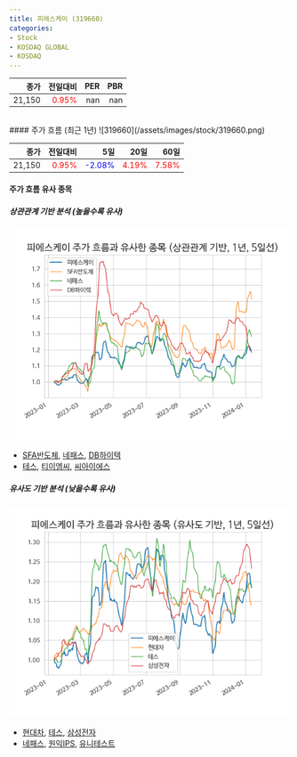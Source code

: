 ```yaml
---
title: 피에스케이 (319660)
categories:
- Stock
- KOSDAQ GLOBAL
- KOSDAQ
---
```


|종가|전일대비|PER|PBR|
|---:|-------:|--:|---:|
|21,150|<span style="color: red">0.95%</span>|nan|nan|

<!-- more -->
<br>
#### 주가 흐름 (최근 1년)
![319660](/assets/images/stock/319660.png)

|종가|전일대비|5일|20일|60일|
|---:|-------:|--:|---:|---:|
|21,150|<span style="color: red">0.95%</span>|<span style="color: blue">-2.08%</span>|<span style="color: red">4.19%</span>|<span style="color: red">7.58%</span>|

<!-- more -->

#### 주가 흐름 유사 종목

##### 상관관계 기반 분석 (높을수록 유사)
![319660](/assets/images/stock/319660_corr.png)
- [SFA반도체](/036540/), [네패스](/033640/), [DB하이텍](/000990/)
- [테스](/095610/), [티이엠씨](/425040/), [씨아이에스](/222080/)

##### 유사도 기반 분석 (낮을수록 유사)	
![319660](/assets/images/stock/319660_sim.png)
- [현대차](/005380/), [테스](/095610/), [삼성전자](/005930/)
- [네패스](/033640/), [원익IPS](/240810/), [유니테스트](/086390/)